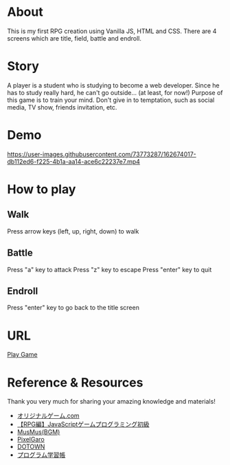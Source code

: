 # About
This is my first RPG creation using Vanilla JS, HTML and CSS.
There are 4 screens which are title, field, battle and endroll.
# Story
A player is a student who is studying to become a web developer.
Since he has to study really hard, he can't go outside... (at least, for now!)
Purpose of this game is to train your mind. 
Don't give in to temptation, such as social media, TV show, friends invitation, etc. 
# Demo
https://user-images.githubusercontent.com/73773287/162674017-db112ed6-f225-4b1a-aa14-ace6c22237e7.mp4
# How to play
## Walk
Press arrow keys (left, up, right, down) to walk
## Battle
Press "a" key to attack
Press "z" key to escape
Press "enter" key to quit
## Endroll
Press "enter" key to go back to the title screen
# URL
[Play Game](https://meg-1126.github.io/rpg/title.html)
# Reference & Resources
Thank you very much for sharing your amazing knowledge and materials!
- [オリジナルゲーム.com](https://original-game.com/make-an-rpg-with-javascript/)
- [【RPG編】JavaScriptゲームプログラミング初級](https://youtube.com/playlist?list=PLJ86MSrhnFKVcfaffKPYkvfkPg4qRsijs)
- [MusMus(BGM)](https://musmus.main.jp/music_game.html)
- [PixelGaro](https://hpgpixer.jp/)
- [DOTOWN](https://dotown.maeda-design-room.net/)
- [プログラム学習帳](https://prog.temochic.com/endroll-sample/)

